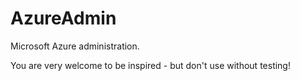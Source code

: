 # AzureAdmin
Microsoft Azure administration.

You are very welcome to be inspired - but don't use without testing!
